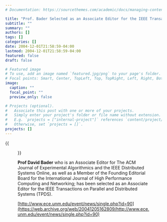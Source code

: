 ```yaml
---
# Documentation: https://sourcethemes.com/academic/docs/managing-content/

title: "Prof. Bader Selected as an Associate Editor for the IEEE Transactions on Parallel and Distributed Systems (TPDS)"
subtitle: ""
summary: ""
authors: []
tags: []
categories: []
date: 2004-12-01T21:58:59-04:00
lastmod: 2004-12-01T21:58:59-04:00
featured: false
draft: false

# Featured image
# To use, add an image named `featured.jpg/png` to your page's folder.
# Focal points: Smart, Center, TopLeft, Top, TopRight, Left, Right, BottomLeft, Bottom, BottomRight.
image:
  caption: ""
  focal_point: ""
  preview_only: false

# Projects (optional).
#   Associate this post with one or more of your projects.
#   Simply enter your project's folder or file name without extension.
#   E.g. `projects = ["internal-project"]` references `content/project/deep-learning/index.md`.
#   Otherwise, set `projects = []`.
projects: []
---
```


{{<figure src="bader.jpg">}}

**Prof David Bader** who is an Associate Editor for The ACM Journal of Experimental Algorithmics and the IEEE Distributed Systems Online, as well as a Member of the Founding Editorial Board for the International Journal of High Performance Computing and Networking; has been selected as an Associate Editor for the IEEE Transactions on Parallel and Distributed Systems (TPDS).

[http://www.ece.unm.edu/event/news/single.php?id=90](https://web.archive.org/web/20041205162809/http://www.ece.unm.edu/event/news/single.php?id=90)
